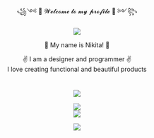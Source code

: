 <div align="center">
  <p> ꧁༺ 👋 𝓦𝓮𝓵𝓬𝓸𝓶𝓮 𝓽𝓸 𝓶𝔂 𝓹𝓻𝓸𝓯𝓲𝓵𝓮 🤘 ༻꧂ </p>
  <img src="https://readme-typing-svg.herokuapp.com/?font=Righteous&size=35&center=true&vCenter=true&width=500&height=70&duration=4000&lines=Hi+There!+👋;+I'm+N1koir!;" />
  
  <p>👋 My name is Nikita! 👋</p>
  <p>✌️ I am a designer and programmer ✌️<br>I love creating functional and beautiful products</p>
</div>


<h1></h1> 


<div align="center">
  <img src="https://skillicons.dev/icons?i=windows,apple,ubuntu"/>
</div>

<p></p>

<div align="center">
  <img src="https://skillicons.dev/icons?i=github,githubactions,git,visualstudio,rider,vscode,webstorm,docker,kubernetes,redis,nginx,kafka,godot"/>
</div>
<div align="center">
    <img src="https://skillicons.dev/icons?i=ps,ai,pr,ae,au,figma,xd,blender"/>
</div>

<p></p>

<div align="center">
  <img src="https://skillicons.dev/icons?i=cs,dotnet,html,css,javascript,ts,md,react,vite,postgres"/>
</div>
